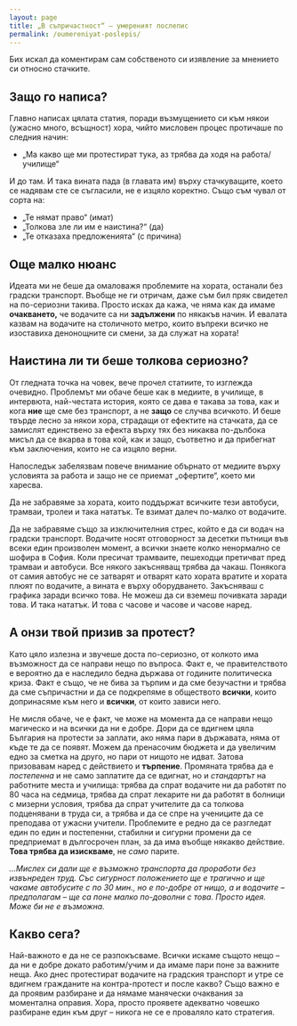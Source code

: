 ```yaml
---
layout: page
title: „В съпричастност“ – умереният послепис
permalink: /oumereniyat-poslepis/
---
```

Бих искал да коментирам сам собственото си изявление за мнението си относно стачките.
## Защо го написа?
Главно написах цялата статия, поради възмущението си към някои (ужасно много, всъщност) хора, чийто мисловен процес протичаше по следния начин:
- „Ма какво ще ми протестират тука, аз трябва да ходя на работа/училище“

И до там. И така вината пада (в главата им) върху стачкуващите, което се надявам сте се съгласили, не е изцяло коректно. Също съм чувал от сорта на:
- „Те нямат право“ (имат)
- „Толкова зле ли им е наистина?“ (да)
- „Те отказаха предложенията“ (с причина)
## Още малко нюанс
Идеата ми не беше да омаловажя проблемите на хората, останали без градски транспорт. Въобще не ги отричам, даже съм бил пряк свидетел на по-сериозни такива. Просто исках да кажа, че няма как да имаме **очакването,** че водачите са ни **задължени** по някакъв начин. И евалата казвам на водачите на столичното метро, които въпреки всичко не изоставиха денонощните си смени, за да служат на хората!
## Наистина ли ти беше толкова сериозно?
От гледната точка на човек, вече прочел статиите, то изглежда очевидно. Проблемът ми обаче беше как в медиите, в училище, в интервюта, най-честата история, която се дава е такава за това, как и кога **ние** ще сме без транспорт, а не **защо** се случва всичкото. И беше твърде лесно за някои хора, страдащи от ефектите на стачката, да се замислят единствено за ефекта върху тях без никаква по-дълбока мисъл да се вкарва в това кой, как и защо, съответно и да прибегнат към заключения, които не са изцяло верни.

Напоследък забелязвам повече внимание обърнато от медиите върху условията за работа и защо не се приемат „офертите“, което ми харесва.

Да не забравяме за хората, които поддържат всичките тези автобуси, трамваи, тролеи и така нататък. Те взимат далеч по-малко от водачите.

Да не забравяме също за изключителния стрес, който е да си водач на градски транспорт. Водачите носят отговорност за десетки пътници във всеки един произволен момент, а всички знаете колко ненормално се шофира в София. Коли пресичат трамваите, пешеходци претичват пред трамваи и автобуси. Все някого закъсняващ трябва да чакаш. Понякога от самия автобус не се затварят и отварят като хората вратите и хората плюят по водачите, а вината е върху оборудването. Закъсняваш с графика заради всичко това. Не можеш да си вземеш почивката заради това. И така нататък. И това с часове и часове и часове наред.
## А онзи твой призив за протест?
Като цяло излезна и звучеше доста по-сериозно, от колкото има възможност да се направи нещо по въпроса. Факт е, че правителството е вероятно да е наследило бедна държава от годините политическа криза. Факт е също, че не бива за търпим и да сме безучастни и трябва да сме съпричастни и да се подкрепяме в обществото **всички**, които допринасяме към него и **всички**, от които зависи него.

Не мисля обаче, че е факт, че може на момента да се направи нещо магическо и на всички да ни е добре. Дори да се вдигнем цяла България на протести за заплати, ако няма пари в държавата, няма от къде те да се появят. Можем да пренасочим бюджета и да увеличим едно за сметка на друго, но пари от нищото не идват. Затова призовавам наред с действието и **търпение**. Промяната трябва да е *постепенна* и не само заплатите да се вдигнат, но и *стандартът* на работните места и училища: трябва да спрат водачите ни да работят по 80 часа на седмица, трябва да спрат лекарите ни да работят в болници с мизерни условия, трябва да спрат учителите да са толкова подценявани в труда си, а трябва и да се спре на учениците да се преподава от ужасни учители. Проблемите е редно да се разгледат един по един и постепенни, стабилни и сигурни промени да се предприемат в дългосрочен план, за да има въобще някакво действие. **Това трябва да изискваме**, не *само* парите.

*...Мислех си дали ще е възможно транспорта да проработи без извънреден труд. Със сигурност положението ще е трагично и ще чакаме автобусите с по 30 мин., но е по-добре от нищо, а и водачите – предполагам – ще са поне малко по-доволни с това. Просто идея. Може би не е възможна.*

## Какво сега?
Най-важното е да не се разпокъсваме. Всички искаме същото нещо – да ни е добре докато работим/учим и да имаме пари поне за важните неща. Ако днес протестират водачите на градския транспорт и утре се вдигнем гражданите на контра-протест и после какво? Също важно е да проявим разбиране и да нямаме манячески очаквания за моментална оправия. Хора, просто проявете адекватно човешко разбиране един към друг – никога не се е проваляло като стратегия.
